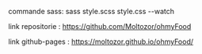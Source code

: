 commande sass: sass style.scss style.css --watch


link repositorie : https://github.com/Moltozor/ohmyFood

link github-pages : https://moltozor.github.io/ohmyFood/

